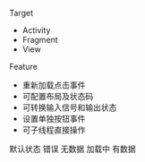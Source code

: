 Target
* Activity
* Fragment
* View


Feature
* 重新加载点击事件
* 可配置布局及状态码
* 可转换输入信号和输出状态
* 设置单独按钮事件
* 可子线程直接操作

默认状态
错误
无数据
加载中
有数据
